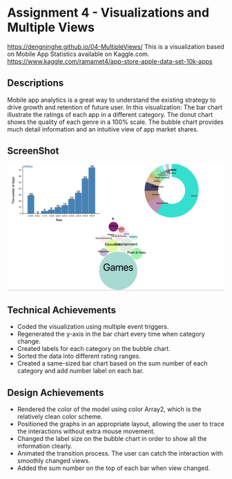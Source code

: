 Assignment 4 - Visualizations and Multiple Views  
===

https://dengninghe.github.io/04-MultipleViews/
This is a visualization based on Mobile App Statistics available on Kaggle.com.
https://www.kaggle.com/ramamet4/app-store-apple-data-set-10k-apps



Descriptions
---
Mobile app analytics is a great way to understand the existing strategy to drive growth and retention of future user. In this visualization: 
The bar chart illustrate the ratings of each app in a different category. 
The donut chart shows the quality of each genre in a 100% scale. 
The bubble chart provides much detail information and an intuitive view of app market shares. 


ScreenShot
---
![process](img/A4.gif)


Technical Achievements
---
 - Coded the visualization using multiple event triggers. 
 - Regenerated the y-axis in the bar chart every time when category change. 
 - Created labels for each category on the bubble chart. 
 - Sorted the data into different rating ranges.
 - Created a same-sized bar chart based on the sum number of each category and add number label on each bar. 


Design Achievements
---
- Rendered the color of the model using color Array2, which is the relatively clean color scheme. 
- Positioned the graphs in an appropriate layout, allowing the user to trace the interactions without extra mouse movement.
- Changed the label size on the bubble chart in order to show all the information clearly. 
- Animated the transition process. The user can catch the interaction with smoothly changed views. 
- Added the sum number on the top of each bar when view changed. 

